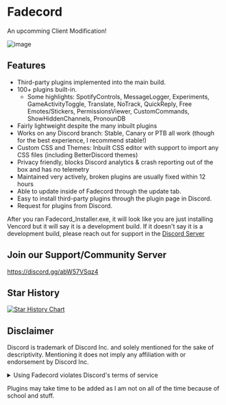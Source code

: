 # Fadecord

An upcomming Client Modification!

![image](https://pfps.fadecord.online/fadecord/banners/idsfgmage.png)

## Features

-   Third-party plugins implemented into the main build.
-   100+ plugins built-in.
    -   Some highlights: SpotifyControls, MessageLogger, Experiments, GameActivityToggle, Translate, NoTrack, QuickReply, Free Emotes/Stickers, PermissionsViewer, 
        CustomCommands, ShowHiddenChannels, PronounDB
-   Fairly lightweight despite the many inbuilt plugins
-   Works on any Discord branch: Stable, Canary or PTB all work (though for the best experience, I recommend stable!)
-   Custom CSS and Themes: Inbuilt CSS editor with support to import any CSS files (including BetterDiscord themes)
-   Privacy friendly, blocks Discord analytics & crash reporting out of the box and has no telemetry
-   Maintained very actively, broken plugins are usually fixed within 12 hours
-   Able to update inside of Fadecord through the update tab.
-   Easy to install third-party plugins through the plugin page in Discord.
-   Request for plugins from Discord.

After you ran Fadecord_Installer.exe, it will look like you are just installing Vencord but it will say it is a development build. If it doesn't say it is a development build, please reach out for support in the [Discord Server](https://discord.gg/abW57VSqz4)

## Join our Support/Community Server

https://discord.gg/abW57VSqz4

## Star History

<a href="https://star-history.com/#Fadecord/Fadecord&Timeline">
  <picture>
    <source media="(prefers-color-scheme: dark)" srcset="https://api.star-history.com/svg?repos=Fadewasheres/fadeecord-opensorace&type=Timeline&theme=dark" />
    <source media="(prefers-color-scheme: light)" srcset="https://api.star-history.com/svg?repos=Fadewasheres/fadeecord-opensorace&type=Timeline" />
    <img alt="Star History Chart" src="https://api.star-history.com/svg?repos=Fadewasheres/fadeecord-opensorace&type=Timeline" />
  </picture>
</a>

## Disclaimer

Discord is trademark of Discord Inc. and solely mentioned for the sake of descriptivity.
Mentioning it does not imply any affiliation with or endorsement by Discord Inc.

<details>
<summary>Using Fadecord violates Discord's terms of service</summary>

Client modifications are against Discord’s Terms of Service.

However, Discord is pretty indifferent about them and there are no known cases of users getting banned for using client mods! So you should generally be fine if you don’t use plugins that implement abusive behaviour. But no worries, all inbuilt plugins are safe to use!

Regardless, if your account is essential to you and getting disabled would be a disaster for you, you should probably not use any client mods (not exclusive to Fadecord), just to be safe

Additionally, make sure not to post screenshots with Fadecord in a server where you might get banned for it

</details>

Plugins may take time to be added as I am not on all of the time because of school and stuff.
